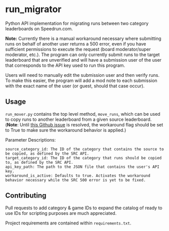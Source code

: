 # run_migrator
Python API implementation for migrating runs between two category leaderboards on Speedrun.com.

**Note:** Currently there is a manual workaround necessary where submitting runs on behalf of another user 
returns a 500 error, even if you have sufficient permissions to execute the request (board moderator/super moderator, etc.).
The program can only currently submit runs to the target leaderboard that are unverified and will have a submission
user of the user that corresponds to the API key used to run this program.

Users will need to manually edit the submission user and then verify runs. To make this easier,
the program will add a mod note to each submission with the exact name of the user (or guest, should that case occur).

## Usage
```run_mover.py``` contains the top level method, ```move_runs```, which can be used to copy runs to another leaderboard
from a given source leaderboard. (**Note**: Until [this Github issue](https://github.com/speedruncomorg/api/issues/87) is resolved,
the workaround flag should be set to True to make sure the workaround behavior is applied.)

Parameter Descriptions:
```
source_category_id: The ID of the category that contains the source to be copied, as defined by the SRC API.
target_category_id: The ID of the category that runs should be copied to, as defined by the SRC API.
api_key_path: The path to the JSON file that contains the user's API key.
workaround_is_active: Defaults to true. Activates the workaround behavior necessary while the SRC 500 error is yet to be fixed.
```

## Contributing
Pull requests to add category & game IDs to expand the catalog of ready to use
IDs for scripting purposes are much appreciated.

Project requirements are contained within ```requirements.txt```.
